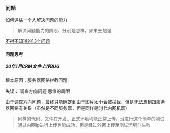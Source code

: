 ### 问题

[如何评估一个人解决问题的能力](https://mp.weixin.qq.com/s?__biz=MzU2NzEwMDc4OQ==&mid=2247484895&idx=1&sn=cc1de7712d4467f3fa58d3b8851faac1&chksm=fca311c5cbd498d3a65e9e2f9a4d077b2c09d6a8e03ccf86e1db5ba3c533df28c8bcfce06512&scene=21#wechat_redirect)
> 解决问题能力的阶段、分别是怎样，如果去加强




[不得不知道的13个问题](https://mp.weixin.qq.com/s/LeSAOIkTJDCSAVefYlza_g)


#### 问题思考

##### 20年1月CRM文件上传BUG
根本原因：服务器网络拦截问题

失误：
调查方向问题
思维的局限

由于调查方向问题，最终只能确定到由于图片太小会被拦截，但是无法想到跟服务器网络有关系（虽然是不同服务器，但是同样是时代内网机器）
> 同样的代码、文件在开发、正式环境均能正常上传，没进行这个简单的测试
> 通过内网ip进行上传也能成功，但是经过外网上传至测试环境时失败
